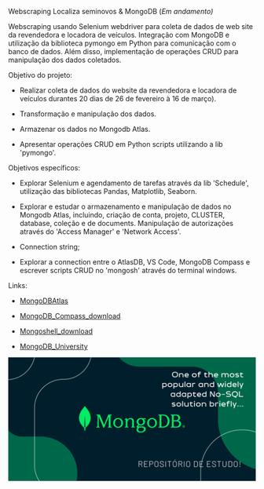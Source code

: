 Webscraping Localiza seminovos & MongoDB
(_Em andamento)_

Webscraping usando Selenium webdriver para coleta de dados de web site da revendedora e locadora de veículos. Integração com MongoDB e utilização da biblioteca pymongo em Python para comunicação com o banco de dados. Além disso, implementação de operações CRUD para manipulação dos dados coletados.



Objetivo do projeto:

- Realizar coleta de dados do website da revendedora e locadora de veículos durantes 20 dias de 26 de fevereiro à 16 de março).

- Transformação e manipulação dos dados.

- Armazenar os dados no Mongodb Atlas.

- Apresentar operações CRUD em Python scripts utilizando a lib 'pymongo'.

Objetivos específicos:

- Explorar Selenium e agendamento de tarefas através da lib 'Schedule', utilização das bibliotecas Pandas, Matplotlib, Seaborn.

- Explorar e estudar o armazenamento e manipulação de dados no Mongodb Atlas, incluindo, criação de conta, projeto, CLUSTER, database, coleção e de documents. Manipulação de autorizações através do 'Access Manager' e 'Network Access'.

- Connection string;

- Explorar a connection entre o AtlasDB, VS Code, MongoDB Compass e escrever scripts CRUD no 'mongosh' através do terminal windows.

Links:
- [MongoDBAtlas](https://www.mongodb.com/pt-br/cloud/atlas/register)
- [MongoDB_Compass_download](https://www.mongodb.com/products/tools/compass)

- [Mongoshell_download](https://www.mongodb.com/try/download/shell)

- [MongoDB_University](https://learn.mongodb.com/)


![mongodb.png](img/mongodb.png)
